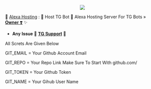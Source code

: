 <p align="center"><a href="https://t.me/Alexa_Help"><img src="https://te.legra.ph/file/3f682c069fb9cac6bc24f.jpg"></a></p>

🥀 [Alexa Hosting](https://t.me/Jankari_Ki_Duniya) : 🍁 Host TG Bot 📡
Alexa Hosting Server For TG Bots » [𝐎𝐰𝐧𝐞𝐫 ❣️](https://t.me/Jankari_Ki_Duniya) ✨


* 𝐀𝐧𝐲 𝐈𝐬𝐬𝐮𝐞 🥰 [𝐓𝐆 𝐒𝐮𝐩𝐩𝐨𝐫𝐭](https://t.me/Jankari_Ki_Duniya) 🌸

All Screts Are Given Below

GIT_EMAIL = Your Github Account Email

GIT_REPO = Your Repo Link Make Sure To Start With github.com/

GIT_TOKEN = Your Github Token

GIT_NAME = Your Gihub User Name
